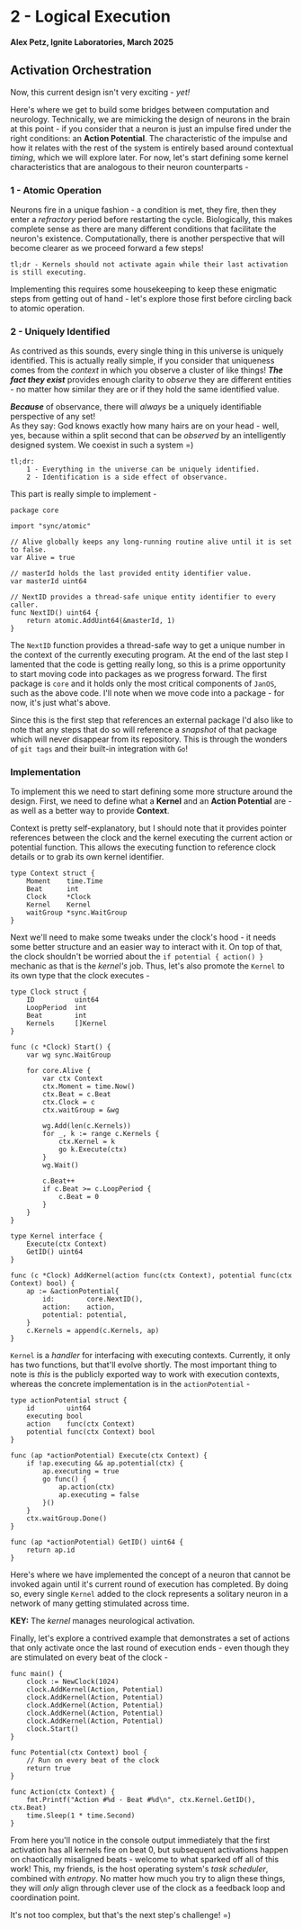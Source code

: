 # 2 - Logical Execution
#### Alex Petz, Ignite Laboratories, March 2025

## Activation Orchestration

Now, this current design isn't very exciting - _yet!_

Here's where we get to build some bridges between computation and neurology.  Technically, we are
mimicking the design of neurons in the brain at this point - if you consider that a neuron is just
an impulse fired under the right conditions: an **Action Potential**.  The characteristic
of the impulse and how it relates with the rest of the system is entirely based around contextual 
_timing_, which we will explore later.  For now, let's start defining some kernel characteristics
that are analogous to their neuron counterparts -

### 1 - Atomic Operation
Neurons fire in a unique fashion - a condition is met, they fire, then they enter a _refractory_
period before restarting the cycle.  Biologically, this makes complete sense as there are many 
different conditions that facilitate the neuron's existence.  Computationally, there is another 
perspective that will become clearer as we proceed forward a few steps!

    tl;dr - Kernels should not activate again while their last activation is still executing.

Implementing this requires some housekeeping to keep these enigmatic steps from getting 
out of hand - let's explore those first before circling back to atomic operation.

### 2 - Uniquely Identified
As contrived as this sounds, every single thing in this universe is uniquely identified.  This
is actually really simple, if you consider that uniqueness comes from the _context_  in which you 
observe a cluster of like things!  _**The fact they exist**_ provides enough clarity to _observe_ 
they are different entities - no matter how similar they are or if they hold the same identified
value.  

_**Because**_ of observance, there will _always_ be a uniquely identifiable perspective of any set!  
As they say: God knows exactly how many hairs are on your head - well, yes, because within a split 
second that can be _observed_ by an intelligently designed system.  We coexist in such a system =)

    tl;dr: 
        1 - Everything in the universe can be uniquely identified.
        2 - Identification is a side effect of observance.

This part is really simple to implement - 

    package core
    
    import "sync/atomic"
    
    // Alive globally keeps any long-running routine alive until it is set to false.
    var Alive = true
    
    // masterId holds the last provided entity identifier value.
    var masterId uint64
    
    // NextID provides a thread-safe unique entity identifier to every caller.
    func NextID() uint64 {
        return atomic.AddUint64(&masterId, 1)
    }

The `NextID` function provides a thread-safe way to get a unique number in the context of the 
currently executing program.  At the end of the last step I lamented that the code is getting 
really long, so this is a prime opportunity to start moving code into packages as we progress 
forward. The first package is `core` and it holds only the most critical components of `JanOS`,
such as the above code.  I'll note when we move code into a package - for now, it's just what's above.

Since this is the first step that references an external package I'd also like to note that any 
steps that do so will reference a _snapshot_ of that package which will never disappear from
its repository.  This is through the wonders of `git tags` and their built-in integration with `Go`!

### Implementation

To implement this we need to start defining some more structure around the design.  First,
we need to define what a **Kernel** and an **Action Potential** are - as well as a better
way to provide **Context**.

Context is pretty self-explanatory, but I should note that it provides pointer references 
between the clock and the kernel executing the current action or potential function.  This
allows the executing function to reference clock details or to grab its own kernel identifier. 

    type Context struct {
        Moment    time.Time
        Beat      int
        Clock     *Clock
        Kernel    Kernel
        waitGroup *sync.WaitGroup
    }

Next we'll need to make some tweaks under the clock's hood - it needs some better structure 
and an easier way to interact with it.  On top of that, the clock shouldn't be worried about 
the `if potential { action() }` mechanic as that is the _kernel's_ job.  Thus, let's also 
promote the `Kernel` to its own type that the clock executes - 

    type Clock struct {
        ID          uint64
        LoopPeriod  int
        Beat        int
        Kernels     []Kernel
    }
    
    func (c *Clock) Start() {
        var wg sync.WaitGroup
    
        for core.Alive {
            var ctx Context
            ctx.Moment = time.Now()
            ctx.Beat = c.Beat
            ctx.Clock = c
            ctx.waitGroup = &wg
    
            wg.Add(len(c.Kernels))
            for _, k := range c.Kernels {
                ctx.Kernel = k
                go k.Execute(ctx)
            }
            wg.Wait()
    
            c.Beat++
            if c.Beat >= c.LoopPeriod {
                c.Beat = 0
            }
        }
    }

    type Kernel interface {
        Execute(ctx Context)
        GetID() uint64
    }
    
    func (c *Clock) AddKernel(action func(ctx Context), potential func(ctx Context) bool) {
        ap := &actionPotential{
            id:        core.NextID(),
            action:    action,
            potential: potential,
        }
        c.Kernels = append(c.Kernels, ap)
    }

`Kernel` is a _handler_ for interfacing with executing contexts.  Currently, it only has two
functions, but that'll evolve shortly.  The most important thing to note is _this_ is the
publicly exported way to work with execution contexts, whereas the concrete implementation is
in the `actionPotential` -

    type actionPotential struct {
        id        uint64
        executing bool
        action    func(ctx Context)
        potential func(ctx Context) bool
    }
    
    func (ap *actionPotential) Execute(ctx Context) {
        if !ap.executing && ap.potential(ctx) {
            ap.executing = true
            go func() {
                ap.action(ctx)
                ap.executing = false
            }()
        }
        ctx.waitGroup.Done()
    }
    
    func (ap *actionPotential) GetID() uint64 {
        return ap.id
    }

Here's where we have implemented the concept of a neuron that cannot be invoked again until
it's current round of execution has completed.  By doing so, every single `Kernel` added
to the clock represents a solitary neuron in a network of many getting stimulated across time.

**KEY:** The _kernel_ manages neurological activation.

Finally, let's explore a contrived example that demonstrates a set of actions that only activate 
once the last round of execution ends - even though they are stimulated on every beat of the clock -

    func main() {
        clock := NewClock(1024)
        clock.AddKernel(Action, Potential)
        clock.AddKernel(Action, Potential)
        clock.AddKernel(Action, Potential)
        clock.AddKernel(Action, Potential)
        clock.AddKernel(Action, Potential)
        clock.Start()
    }
    
    func Potential(ctx Context) bool {
        // Run on every beat of the clock
        return true
    }
    
    func Action(ctx Context) {
        fmt.Printf("Action #%d - Beat #%d\n", ctx.Kernel.GetID(), ctx.Beat)
        time.Sleep(1 * time.Second)
    }

From here you'll notice in the console output immediately that the first activation has all kernels 
fire on beat 0, but subsequent activations happen on chaotically misaligned beats - welcome to what 
sparked off all of this work!  This, my friends, is the host operating system's _task scheduler_, 
combined with _entropy_.  No matter how much you try to align these things, they will _only_ align 
through clever use of the clock as a feedback loop and coordination point.

It's not too complex, but that's the next step's challenge! =)